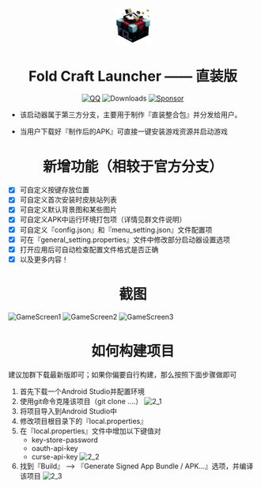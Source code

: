 <div align="center">
    <img width="75" src="/FCL/src/main/res/drawable/img_app.png"></img>
</div>

<h1 align="center">Fold Craft Launcher —— 直装版</h1>

<div align="center">

[![QQ](https://img.shields.io/badge/QQ-4903FC?style=for-the-badge&logoColor=white)](https://qm.qq.com/q/EHHDtWjdFS)
![Downloads](https://img.shields.io/github/downloads/FCL-Team/FoldCraftLauncher/total?color=green&style=for-the-badge)
[![Sponsor](https://img.shields.io/badge/sponsor-30363D?style=for-the-badge&logo=GitHub-Sponsors&logoColor=#EA4AAA)](https://afdian.com/@tungs)

</div>

- 该启动器属于第三方分支，主要用于制作『直装整合包』并分发给用户。

- 当用户下载好『制作后的APK』可直接一键安装游戏资源并启动游戏

<h1 align="center">新增功能（相较于官方分支）</h1>

- [x] 可自定义按键存放位置
- [x] 可自定义首次安装时皮肤站列表
- [x] 可自定义默认背景图和某些图片
- [x] 可自定义APK中运行环境打包项（详情见群文件说明）
- [x] 可自定义『config.json』和『menu_setting.json』文件配置项
- [x] 可在『general_setting.properties』文件中修改部分启动器设置选项
- [x] 打开应用后可自动检查配置文件格式是否正确
- [x] 以及更多内容！

<h1 align="center">截图</h1>

![GameScreen1](https://icraft.ren:90/tmp/FCL-image/1_1.jpg)
![GameScreen2](https://icraft.ren:90/tmp/FCL-image/1_2.jpg)
![GameScreen3](https://icraft.ren:90/tmp/FCL-image/1_3.jpg)

<h1 align="center">如何构建项目</h1>

建议加群下载最新版即可；如果你偏要自行构建，那么按照下面步骤做即可
1. 首先下载一个Android Studio并配置环境
2. 使用git命令克隆该项目（git clone ....）
   ![2_1](https://icraft.ren:90/tmp/FCL-image/2_1.jpg)
4. 将项目导入到Android Studio中
5. 修改项目根目录下的『local.properties』
6. 在『local.properties』文件中增加以下键值对
   * key-store-password
   * oauth-api-key
   * curse-api-key
   ![2_2](https://icraft.ren:90/tmp/FCL-image/2_2.jpg)
7. 找到『Build』 —> 『Generate Signed App Bundle / APK…』选项，并编译该项目
   ![2_3](https://icraft.ren:90/tmp/FCL-image/2_3.jpg)

</div>
